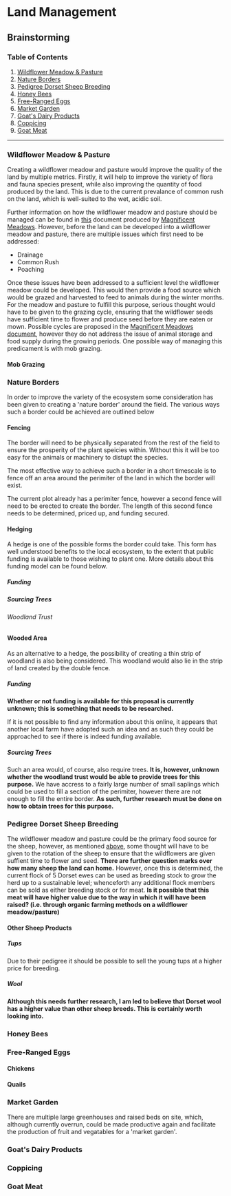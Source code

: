 # Land Management
## Brainstorming
### Table of Contents
1. [Wildflower Meadow & Pasture](#wildflower-meadow--pasture)
2. [Nature Borders](#nature-boarders)
3. [Pedigree Dorset Sheep Breeding](#Pedigree-Dorset-Sheep-Breeding)
4. [Honey Bees](#honey-bees)
5. [Free-Ranged Eggs](#free-ranged-eggs)
6. [Market Garden](#market-garden)
7. [Goat's Dairy Products](#Goat's-Dairy-Products)
8. [Coppicing](#coppicing)
9. [Goat Meat](#goat-meat)

---

### Wildflower Meadow & Pasture
Creating a wildflower meadow and pasture would improve the quality of the land by multiple metrics. Firstly, it will help to improve the variety of flora and fauna species present, while also improving the quantity of food produced by the land. This is due to the current prevalance of common rush on the land, which is well-suited to the wet, acidic soil.

Further information on how the wildflower meadow and pasture should be managed can be found in [this](magnificnet-meadows--hay_meadow_and_pasture_management.pdf) document produced by [Magnificent Meadows](http://www.magnificentmeadows.org.uk/). However, before the land can be developed into a wildflower meadow and pasture, there are multiple issues which first need to be addressed:
+ Drainage
+ Common Rush
+ Poaching

Once these issues have been addressed to a sufficient level the wildflower meadow could be developed. This would then provide a food source which would be grazed and harvested to feed to animals during the winter months. For the meadow and pasture to fulfill this purpose, serious thought would have to be given to the grazing cycle, ensuring that the wildflower seeds have sufficient time to flower and produce seed before they are eaten or mown. Possible cycles are proposed in the [Magnificent Meadows document](magnificnet-meadows--hay_meadow_and_pasture_management.pdf), however they do not address the issue of animal storage and food supply during the growing periods. One possible way of managing this predicament is with mob grazing.
#### Mob Grazing

### Nature Borders
In order to improve the variety of the ecosystem some consideration has been given to creating a 'nature border' around the field. The various ways such a border could be achieved are outlined below 
#### Fencing
The border will need to be physically separated from the rest of the field to ensure the prosperity of the plant speicies within. Without this it will be too easy for the animals or machinery to distupt the species.

The most effective way to achieve such a border in a short timescale is to fence off an area around the perimiter of the land in which the border will exist.

The current plot already has a perimiter fence, however a second fence will need to be erected to create the border. The length of this second fence needs to be determined, priced up, and funding secured.
#### Hedging
A hedge is one of the possible forms the border could take. This form has well understood benefits to the local ecosystem, to the extent that public funding is available to those wishing to plant one. More details about this funding model can be found below.
##### Funding
##### Sourcing Trees
###### Woodland Trust
#### Wooded Area
As an alternative to a hedge, the possibility of creating a thin strip of woodland is also being considered. This woodland would also lie in the strip of land created by the double fence.
##### Funding
**Whether or not funding is available for this proposal is currently unknown; this is something that needs to be researched.**

If it is not possible to find any information about this online, it appears that another local farm have adopted such an idea and as such they could be approached to see if there is indeed funding available.
##### Sourcing Trees
Such an area would, of course, also require trees. **It is, however, unknown whether the woodland trust would be able to provide trees for this purpose.** We have accress to a fairly large number of small saplings which could be used to fill a section of the perimiter, however there are not enough to fill the entire border. **As such, further research must be done on how to obtain trees for this purpose.**
### Pedigree Dorset Sheep Breeding
The wildflower meadow and pasture could be the primary food source for the sheep, however, as mentioned [above](#Wildflower-Meadow--Pasture), some thought will have to be given to the rotation of the sheep to ensure that the wildflowers are given suffient time to flower and seed. **There are further question marks over how many sheep the land can home.** However, once this is determined, the current flock of 5 Dorset ewes can be used as breeding stock to grow the herd up to a sustainable level; whenceforth any additional flock members can be sold as either breeding stock or for meat. **Is it possible that this meat will have higher value due to the way in which it will have been raised? (i.e. through organic farming methods on a wildflower meadow/pasture)**
#### Other Sheep Products
##### Tups
Due to their pedigree it should be possible to sell the young tups at a higher price for breeding.
##### Wool
**Although this needs further research, I am led to believe that Dorset wool has a higher value than other sheep breeds. This is certainly worth looking into.**

### Honey Bees


### Free-Ranged Eggs
#### Chickens
#### Quails


### Market Garden
There are multiple large greenhouses and raised beds on site, which, although currently overrun, could be made productive again and facilitate the production of fruit and vegatables for a 'market garden'.

### Goat's Dairy Products


### Coppicing


### Goat Meat
